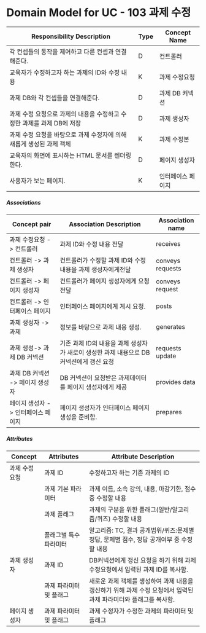 # Domain Model for UC - 103 과제 수정

| Responsibility Description                                   | Type | Concept Name      |
| ------------------------------------------------------------ | ---- | ----------------- |
| 각 컨셉들의 동작을 제어하고 다른 컨셉과 연결해준다.          | D    | 컨트롤러          |
| 교육자가 수정하고자 하는 과제의 ID와 수정 내용               | K    | 과제 수정요청     |
| 과제 DB와 각 컨셉들을 연결해준다.                            | D    | 과제 DB 커넥션    |
| 과제 수정 요청으로 과제의 내용을 수정하고 수정한 과제를 과제 DB에 저장 | D    | 과제 생성자       |
| 과제 수정 요청을 바탕으로 과제 수정자에 의해 새롭게 생성된 과제 객체 | K    | 과제 수정본       |
| 교육자의 화면에 표시하는 HTML 문서를 렌더링 한다.            | D    | 페이지 생성자     |
| 사용자가 보는 페이지.                                        | K    | 인터페이스 페이지 |

##### Associations

| Concept pair                       | Association Description                                      | Association name |
| ---------------------------------- | ------------------------------------------------------------ | ---------------- |
| 과제 수정요청 -> 컨트롤러          | 과제 ID와 수정 내용 전달                                     | receives         |
| 컨트롤러 -> 과제 생성자            | 컨트롤러가 수정할 과제 ID와 수정 내용을 과제 생성자에게전달  | conveys requests |
| 컨트롤러 -> 페이지 생성자          | 컨트롤러가 페이지 생성자에게 요청 전달                       | conveys request  |
| 컨트롤러 -> 인터페이스 페이지      | 인터페이스 페이지에게 게시 요청.                             | posts            |
| 과제 생성자 -> 과제                | 정보를 바탕으로 과제 내용 생성.                              | generates        |
| 과제 생성-> 과제 DB 커넥션         | 기존 과제 ID의 내용을 과제 생성자가 새로이 생성한 과제 내용으로 DB 커넥션에게 갱신 요청 | requests update  |
| 과제 DB 커넥션 -> 페이지 생성자    | DB 커넥션이 요청받은 과제데이터를 페이지 생성자에게 제공     | provides data    |
| 페이지 생성자 -> 인터페이스 페이지 | 페이지 생성자가 인터페이스 페이지 생성을 준비함.             | prepares         |

##### Attributes

| Concept        | Attributes              | Attribute Description                                        |
| -------------- | ----------------------- | ------------------------------------------------------------ |
| 과제 수정 요청 | 과제 ID                 | 수정하고자 하는 기존 과제의 ID                               |
|                | 과제 기본 파라미터      | 과제 이름, 소속 강의,  내용, 마감기한, 점수 중 수정할 내용   |
|                | 과제 플래그             | 과제의 구분을 위한 플래그(일반/알고리즘/퀴즈) 수정할 내용    |
|                | 플래그별 특수 파라미터  | 알고리즘: TC, 결과 공개범위/퀴즈:문제별 정답, 문제별 점수, 정답 공개여부 중 수정할 내용 |
| 과제 생성자    | 과제 ID                 | DB커넥션에게 갱신 요청을 하기 위해 과제 수정요청에서 입력된 과제 ID를 복사함. |
|                | 과제 파라미터 및 플래그 | 새로운 과제 객체를 생성하여 과제 내용을 갱신하기 위해 과제 수정 요청에서 입력된 과제 파라미터와 플래그를 복사함. |
| 페이지 생성자  | 과제 파라미터 및 플래그 | 과제 수정자가 수정한 과제의 파라미터 및 플래그               |

